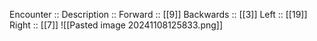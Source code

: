 Encounter :: 
Description :: 
Forward :: [[9]]
Backwards :: [[3]]
Left :: [[19]]
Right :: [[7]]
![[Pasted image 20241108125833.png]]
